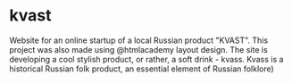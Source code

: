 # kvast
Website for an online startup of a local Russian product "KVAST". This project was also made using @htmlacademy layout design.
The site is developing a cool stylish product, or rather, a soft drink - kvass. Kvass is a historical Russian folk product, an essential element of Russian folklore)
<!--кваааст-->
